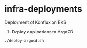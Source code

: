 # infra-deployments

Deployment of Konflux on EKS

1. Deploy applications to ArgoCD 
```
./deploy-argocd.sh
```
